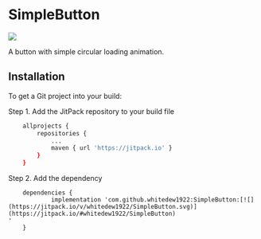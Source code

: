 # SimpleButton
[![](https://jitpack.io/v/whitedew1922/SimpleButton.svg)](https://jitpack.io/#whitedew1922/SimpleButton)

A button with simple circular loading animation.

## Installation

To get a Git project into your build:

Step 1. Add the JitPack repository to your build file
```bash
	allprojects {
		repositories {
			...
			maven { url 'https://jitpack.io' }
		}
	}
```
Step 2. Add the dependency

```
	dependencies {
	        implementation 'com.github.whitedew1922:SimpleButton:[![](https://jitpack.io/v/whitedew1922/SimpleButton.svg)](https://jitpack.io/#whitedew1922/SimpleButton)
'
	}
```
